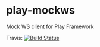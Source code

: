 play-mockws
===========

Mock WS client for Play Framework

Travis: [![Build Status](https://travis-ci.org/leanovate/play-mockws.png?branch=master)](https://travis-ci.org/leanovate/play-mockws)
